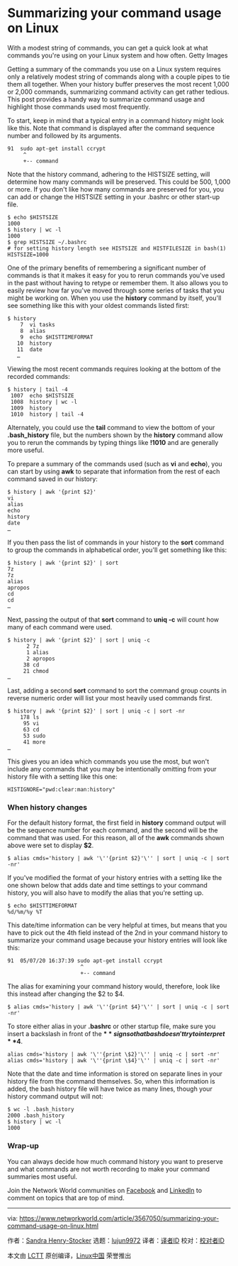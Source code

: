 [#]: collector: (lujun9972)
[#]: translator: ( )
[#]: reviewer: ( )
[#]: publisher: ( )
[#]: url: ( )
[#]: subject: (Summarizing your command usage on Linux)
[#]: via: (https://www.networkworld.com/article/3567050/summarizing-your-command-usage-on-linux.html)
[#]: author: (Sandra Henry-Stocker https://www.networkworld.com/author/Sandra-Henry_Stocker/)

Summarizing your command usage on Linux
======
With a modest string of commands, you can get a quick look at what commands you're using on your Linux system and how often.
Getty Images

Getting a summary of the commands you use on a Linux system requires only a relatively modest string of commands along with a couple pipes to tie them all together. When your history buffer preserves the most recent 1,000 or 2,000 commands, summarizing command activity can get rather tedious. This post provides a handy way to summarize command usage and highlight those commands used most frequently.

To start, keep in mind that a typical entry in a command history might look like this. Note that command is displayed after the command sequence number and followed by its arguments.

```
91  sudo apt-get install ccrypt
     ^
     +-- command
```

Note that the history command, adhering to the HISTSIZE setting, will determine how many commands will be preserved. This could be 500, 1,000 or more. If you don't like how many commands are preserved for you, you can add or change the HISTSIZE setting in your .bashrc or other start-up file.

```
$ echo $HISTSIZE
1000
$ history | wc -l
1000
$ grep HISTSIZE ~/.bashrc
# for setting history length see HISTSIZE and HISTFILESIZE in bash(1)
HISTSIZE=1000
```

One of the primary benefits of remembering a significant number of commands is that it makes it easy for you to rerun commands you've used in the past without having to retype or remember them. It also allows you to easily review how far you've moved through some series of tasks that you might be working on. When you use the **history** command by itself, you'll see something like this with your oldest commands listed first:

```
$ history
    7  vi tasks
    8  alias
    9  echo $HISTTIMEFORMAT
   10  history
   11  date
   …
```

Viewing the most recent commands requires looking at the bottom of the recorded commands:

```
$ history | tail -4
 1007  echo $HISTSIZE
 1008  history | wc -l
 1009  history
 1010  history | tail -4
```

Alternately, you could use the **tail** command to view the bottom of your **.bash_history** file, but the numbers shown by the **history** command allow you to rerun the commands by typing things like **!1010** and are generally more useful.

To prepare a summary of the commands used (such as **vi** and **echo**), you can start by using **awk** to separate that information from the rest of each command saved in our history:

```
$ history | awk '{print $2}'
vi
alias
echo
history
date
…
```

If you then pass the list of commands in your history to the **sort** command to group the commands in alphabetical order, you'll get something like this:

```
$ history | awk '{print $2}' | sort
7z
7z
alias
apropos
cd
cd
…
```

Next, passing the output of that **sort** command to **uniq -c** will count how many of each command were used.

```
$ history | awk '{print $2}' | sort | uniq -c
      2 7z
      1 alias
      2 apropos
     38 cd
     21 chmod
…
```

Last, adding a second **sort** command to sort the command group counts in reverse numeric order will list your most heavily used commands first.

```
$ history | awk '{print $2}' | sort | uniq -c | sort -nr
    178 ls
     95 vi
     63 cd
     53 sudo
     41 more
…
```

This gives you an idea which commands you use the most, but won't include any commands that you may be intentionally omitting from your history file with a setting like this one:

```
HISTIGNORE="pwd:clear:man:history"
```

### When history changes

For the default history format, the first field in **history** command output will be the sequence number for each command, and the second will be the command that was used. For this reason, all of the **awk** commands shown above were set to display **$2**.

```
$ alias cmds='history | awk '\''{print $2}'\'' | sort | uniq -c | sort -nr'
```

If you've modified the format of your history entries with a setting like the one shown below that adds date and time settings to your command history, you will also have to modify the alias that you're setting up.

```
$ echo $HISTTIMEFORMAT
%d/%m/%y %T
```

This date/time information can be very helpful at times, but means that you have to pick out the 4th field instead of the 2nd in your command history to summarize your command usage because your history entries will look like this:

```
91  05/07/20 16:37:39 sudo apt-get install ccrypt
                       ^
                       +-- command
```

The alias for examining your command history would, therefore, look like this instead after changing the $2 to $4.

```
$ alias cmds='history | awk '\''{print $4}'\'' | sort | uniq -c | sort -nr'
```

To store either alias in your **.bashrc** or other startup file, make sure you insert a backslash in front of the **$** sign so that bash doesn't try to interpret **$4**.

```
alias cmds='history | awk '\''{print \$2}'\'' | uniq -c | sort -nr'
alias cmds='history | awk '\''{print \$4}'\'' | uniq -c | sort -nr'
```

Note that the date and time information is stored on separate lines in your history file from the command themselves. So, when this information is added, the bash history file will have twice as many lines, though your history command output will not:

```
$ wc -l .bash_history
2000 .bash_history
$ history | wc -l
1000
```

### Wrap-up

You can always decide how much command history you want to preserve and what commands are not worth recording to make your command summaries most useful.

Join the Network World communities on [Facebook][1] and [LinkedIn][2] to comment on topics that are top of mind.

--------------------------------------------------------------------------------

via: https://www.networkworld.com/article/3567050/summarizing-your-command-usage-on-linux.html

作者：[Sandra Henry-Stocker][a]
选题：[lujun9972][b]
译者：[译者ID](https://github.com/译者ID)
校对：[校对者ID](https://github.com/校对者ID)

本文由 [LCTT](https://github.com/LCTT/TranslateProject) 原创编译，[Linux中国](https://linux.cn/) 荣誉推出

[a]: https://www.networkworld.com/author/Sandra-Henry_Stocker/
[b]: https://github.com/lujun9972
[1]: https://www.facebook.com/NetworkWorld/
[2]: https://www.linkedin.com/company/network-world
